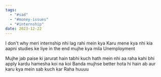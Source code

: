 ```yaml
---
tags:
  - "#sad"
  - "#money-issues"
  - "#internship"
date: 2023-12-22
---
```

I don't why meri internship nhi lag rahi mein kya Karu mene kya nhi kia aapni studies ke liye in the end mujhe kya mila 
Unemployment

Mujhe jab paise ki jarurat hain tabhi kuch hath mein nhi aa raha kahi bhi apply kardu hamesha koi na koi Banda mujhse better hota hi hain ab aur karu kya mein sab kuch kar Raha huuuu

